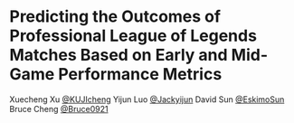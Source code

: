 # Predicting the Outcomes of Professional League of Legends Matches Based on Early and Mid-Game Performance Metrics

Xuecheng Xu [@KUJIcheng](https://github.com/KUJIcheng)
Yijun Luo [@Jackyijun](https://github.com/Jackyijun) 
David Sun [@EskimoSun](https://github.com/EskimoSun) 
Bruce Cheng [@Bruce0921](https://github.com/Bruce0921) 

